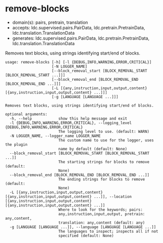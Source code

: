 # remove-blocks

* domain(s): pairs, pretrain, translation
* accepts: ldc.supervised.pairs.PairData, ldc.pretrain.PretrainData, ldc.translation.TranslationData
* generates: ldc.supervised.pairs.PairData, ldc.pretrain.PretrainData, ldc.translation.TranslationData

Removes text blocks, using strings identifying start/end of blocks.

```
usage: remove-blocks [-h] [-l {DEBUG,INFO,WARNING,ERROR,CRITICAL}]
                     [-N LOGGER_NAME]
                     [--block_removal_start [BLOCK_REMOVAL_START [BLOCK_REMOVAL_START ...]]]
                     [--block_removal_end [BLOCK_REMOVAL_END [BLOCK_REMOVAL_END ...]]]
                     [-L [{any,instruction,input,output,content} [{any,instruction,input,output,content} ...]]]
                     [-g [LANGUAGE [LANGUAGE ...]]]

Removes text blocks, using strings identifying start/end of blocks.

optional arguments:
  -h, --help            show this help message and exit
  -l {DEBUG,INFO,WARNING,ERROR,CRITICAL}, --logging_level {DEBUG,INFO,WARNING,ERROR,CRITICAL}
                        The logging level to use. (default: WARN)
  -N LOGGER_NAME, --logger_name LOGGER_NAME
                        The custom name to use for the logger, uses the plugin
                        name by default (default: None)
  --block_removal_start [BLOCK_REMOVAL_START [BLOCK_REMOVAL_START ...]]
                        The starting strings for blocks to remove (default:
                        None)
  --block_removal_end [BLOCK_REMOVAL_END [BLOCK_REMOVAL_END ...]]
                        The ending strings for blocks to remove (default:
                        None)
  -L [{any,instruction,input,output,content} [{any,instruction,input,output,content} ...]], --location [{any,instruction,input,output,content} [{any,instruction,input,output,content} ...]]
                        Where to look for the keywords; pairs:
                        any,instruction,input,output, pretrain: any,content,
                        translation: any,content (default: any)
  -g [LANGUAGE [LANGUAGE ...]], --language [LANGUAGE [LANGUAGE ...]]
                        The languages to inspect; inspects all if not
                        specified (default: None)
```
